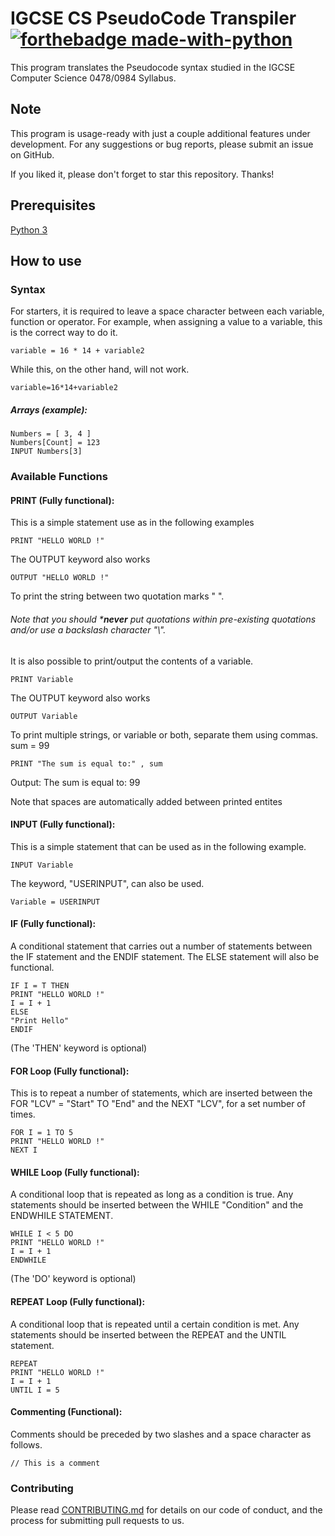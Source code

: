 # IGCSE CS PseudoCode Transpiler [![forthebadge made-with-python](http://ForTheBadge.com/images/badges/made-with-python.svg)](https://www.python.org/)

This program translates the Pseudocode syntax studied in the IGCSE Computer Science 0478/0984 Syllabus.


## Note
This program is usage-ready with just a couple additional features under development. For any suggestions or bug reports, please submit an issue on GitHub.

If you liked it, please don't forget to star this repository. Thanks!

## Prerequisites
[Python 3](https://www.python.org/downloads/)


## How to use

### Syntax
For starters, it is required to leave a space character between each variable, function or operator.
For example, when assigning a value to a variable, this is the correct way to do it.
  ```
  variable = 16 * 14 + variable2
  ```
While this, on the other hand, will not work.
  ```
  variable=16*14+variable2
  ```
##### Arrays (example):
  ```
  Numbers = [ 3, 4 ]
  Numbers[Count] = 123
  INPUT Numbers[3]
  ```


### Available Functions

#### PRINT (Fully functional):
This is a simple statement use as in the following examples
  ```
  PRINT "HELLO WORLD !"
  ```
The OUTPUT keyword also works
  ```
  OUTPUT "HELLO WORLD !"
  ```
To print the string between two quotation marks " ".
###### Note that you should ***never** put quotations within pre-existing quotations and/or use a backslash character "\\".
It is also possible to print/output the contents of a variable.
  ```
  PRINT Variable
  ```
The OUTPUT keyword also works
  ```
  OUTPUT Variable
  ```
To print multiple strings, or variable or both, separate them using commas.
sum = 99
  ```
  PRINT "The sum is equal to:" , sum
  ```
Output: The sum is equal to: 99

Note that spaces are automatically added between printed entites


#### INPUT (Fully functional):
This is a simple statement that can be used as in the following example.
  ```
  INPUT Variable
  ```
The keyword, "USERINPUT", can also be used.
  ```
  Variable = USERINPUT
  ```
#### IF (Fully functional):
A conditional statement that carries out a number of statements between the IF statement and the ENDIF statement. The ELSE statement will also be functional.
  ```
  IF I = T THEN
  PRINT "HELLO WORLD !"
  I = I + 1
  ELSE
  "Print Hello"
  ENDIF
  ```
(The 'THEN' keyword is optional)


#### FOR Loop (Fully functional):
This is to repeat a number of statements, which are inserted between the FOR "LCV" = "Start" TO "End" and the NEXT "LCV", for a set number of times.
  ```
  FOR I = 1 TO 5
  PRINT "HELLO WORLD !"
  NEXT I
  ```


#### WHILE Loop (Fully functional):
A conditional loop that is repeated as long as a condition is true. Any statements should be inserted between the WHILE "Condition" and the ENDWHILE STATEMENT.
  ```
  WHILE I < 5 DO
  PRINT "HELLO WORLD !"
  I = I + 1
  ENDWHILE
  ```
(The 'DO' keyword is optional)


#### REPEAT Loop (Fully functional):
A conditional loop that is repeated until a certain condition is met. Any statements should be inserted between the REPEAT and the UNTIL statement.
  ```
  REPEAT
  PRINT "HELLO WORLD !"
  I = I + 1
  UNTIL I = 5
  ```


#### Commenting (Functional):
Comments should be preceded by two slashes and a space character as follows.
  ```
  // This is a comment
  ```


### Contributing
Please read [CONTRIBUTING.md](https://github.com/Sherlemious/IGCSE-CS-PC-Transpiler/blob/master/CONTRIBUTING.md) for details on our code of conduct, and the process for submitting pull requests to us.
